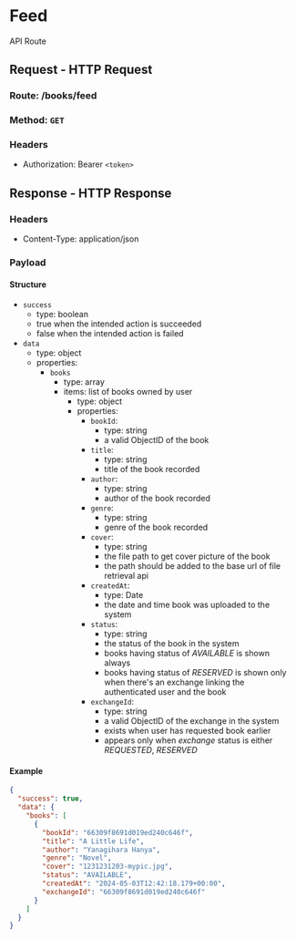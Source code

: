 # Feed

API Route

## Request - HTTP Request

### Route: /books/feed

### Method: `GET`

### Headers

- Authorization: Bearer `<token>`

## Response - HTTP Response

### Headers

- Content-Type: application/json

### Payload

#### Structure

- `success`
  - type: boolean
  - true when the intended action is succeeded
  - false when the intended action is failed
- `data`
  - type: object
  - properties:
    - `books`
      - type: array
      - items: list of books owned by user
        - type: object
        - properties:
          - `bookId`:
            - type: string
            - a valid ObjectID of the book
          - `title`:
            - type: string
            - title of the book recorded
          - `author`:
            - type: string
            - author of the book recorded
          - `genre`:
            - type: string
            - genre of the book recorded
          - `cover`:
            - type: string
            - the file path to get cover picture of the book
            - the path should be added to the base url of file retrieval api
          - `createdAt`:
            - type: Date
            - the date and time book was uploaded to the system
          - `status`:
            - type: string
            - the status of the book in the system
            - books having status of _AVAILABLE_ is shown always
            - books having status of _RESERVED_ is shown only when there's an exchange linking the authenticated user and the book
          - `exchangeId`:
            - type: string
            - a valid ObjectID of the exchange in the system
            - exists when user has requested book earlier
            - appears only when _exchange_ status is either _REQUESTED_, _RESERVED_

#### Example

```json
{
  "success": true,
  "data": {
    "books": [
      {
        "bookId": "66309f8691d019ed240c646f",
        "title": "A Little Life",
        "author": "Yanagihara Hanya",
        "genre": "Novel",
        "cover": "1231231203-mypic.jpg",
        "status": "AVAILABLE",
        "createdAt": "2024-05-03T12:42:18.179+00:00",
        "exchangeId": "66309f8691d019ed240c646f"
      }
    ]
  }
}
```
